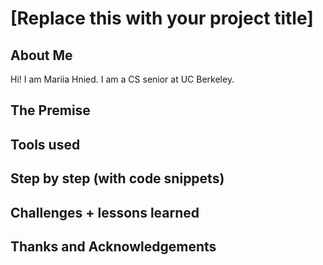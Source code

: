 # [Replace this with your project title]

## About Me
Hi! I am Mariia Hnied. I am a CS senior at UC Berkeley. 

## The Premise

## Tools used

## Step by step (with code snippets)

## Challenges + lessons learned

## Thanks and Acknowledgements
